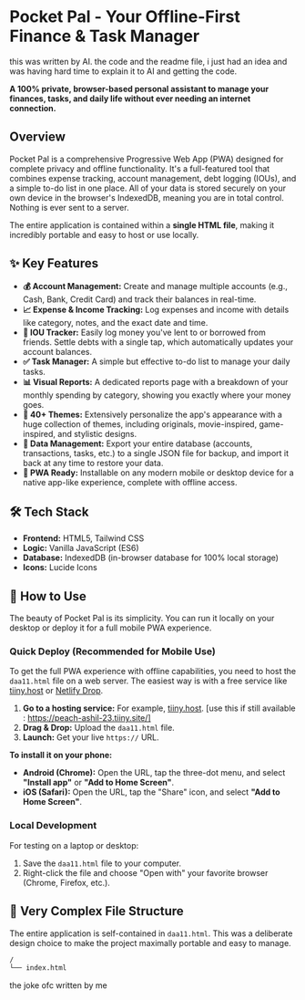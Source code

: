 # Pocket Pal - Your Offline-First Finance & Task Manager
this was written by AI. the code and the readme file, i just had an idea and was having hard time to explain it to AI and getting the code.

**A 100% private, browser-based personal assistant to manage your finances, tasks, and daily life without ever needing an internet connection.**

## Overview

Pocket Pal is a comprehensive Progressive Web App (PWA) designed for complete privacy and offline functionality. It's a full-featured tool that combines expense tracking, account management, debt logging (IOUs), and a simple to-do list in one place. All of your data is stored securely on your own device in the browser's IndexedDB, meaning you are in total control. Nothing is ever sent to a server.

The entire application is contained within a **single HTML file**, making it incredibly portable and easy to host or use locally.

## ✨ Key Features

* **💰 Account Management:** Create and manage multiple accounts (e.g., Cash, Bank, Credit Card) and track their balances in real-time.
* **📈 Expense & Income Tracking:** Log expenses and income with details like category, notes, and the exact date and time.
* **👥 IOU Tracker:** Easily log money you've lent to or borrowed from friends. Settle debts with a single tap, which automatically updates your account balances.
* **✅ Task Manager:** A simple but effective to-do list to manage your daily tasks.
* **📊 Visual Reports:** A dedicated reports page with a breakdown of your monthly spending by category, showing you exactly where your money goes.
* **🎨 40+ Themes:** Extensively personalize the app's appearance with a huge collection of themes, including originals, movie-inspired, game-inspired, and stylistic designs.
* **📂 Data Management:** Export your entire database (accounts, transactions, tasks, etc.) to a single JSON file for backup, and import it back at any time to restore your data.
* **📱 PWA Ready:** Installable on any modern mobile or desktop device for a native app-like experience, complete with offline access.

## 🛠️ Tech Stack

* **Frontend:** HTML5, Tailwind CSS
* **Logic:** Vanilla JavaScript (ES6)
* **Database:** IndexedDB (in-browser database for 100% local storage)
* **Icons:** Lucide Icons

## 🚀 How to Use

The beauty of Pocket Pal is its simplicity. You can run it locally on your desktop or deploy it for a full mobile PWA experience.

### Quick Deploy (Recommended for Mobile Use)

To get the full PWA experience with offline capabilities, you need to host the `daa11.html` file on a web server. The easiest way is with a free service like [tiiny.host](https://tiiny.host) or [Netlify Drop](https://app.netlify.com/drop).

1. **Go to a hosting service:** For example, [tiiny.host](https://tiiny.host). [use this if still available : https://peach-ashil-23.tiiny.site/]
2. **Drag & Drop:** Upload the `daa11.html` file.
3. **Launch:** Get your live `https://` URL.

**To install it on your phone:**

* **Android (Chrome):** Open the URL, tap the three-dot menu, and select **"Install app"** or **"Add to Home Screen"**.
* **iOS (Safari):** Open the URL, tap the "Share" icon, and select **"Add to Home Screen"**.

### Local Development

For testing on a laptop or desktop:

1. Save the `daa11.html` file to your computer.
2. Right-click the file and choose "Open with" your favorite browser (Chrome, Firefox, etc.).

## 📂 Very Complex File Structure

The entire application is self-contained in `daa11.html`. This was a deliberate design choice to make the project maximally portable and easy to manage.
```txt
/
└── index.html 
```
the joke ofc written by me
